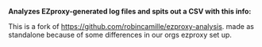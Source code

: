 **Analyzes EZproxy-generated log files and spits out a CSV with this info:**

This is a fork of https://github.com/robincamille/ezproxy-analysis. made as standalone because of some differences in our orgs ezproxy set up.
